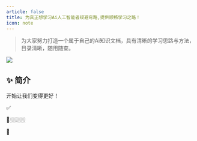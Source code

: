 ```yaml
---
article: false
title: 为真正想学习Ai人工智能者规避弯路,提供顺畅学习之路！
icon: note
---
```


> 为大家努力打造一个属于自己的Ai知识文档，具有清晰的学习思路与方法，目录清晰，随用随查。

[![](https://img.shields.io/discord/1048780149899939881?color=%2385c8c8&label=Discord&logo=discord&style=for-the-badge)](https://baidu.com)

## ✨ 简介

开始让我们变得更好！

✅

🤒🏼🏼🏼





🤚